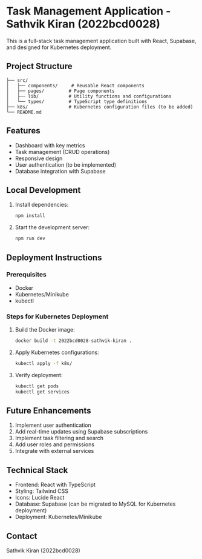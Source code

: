 # Task Management Application - Sathvik Kiran (2022bcd0028)

This is a full-stack task management application built with React, Supabase, and designed for Kubernetes deployment.

## Project Structure

```
├── src/
│   ├── components/     # Reusable React components
│   ├── pages/         # Page components
│   ├── lib/           # Utility functions and configurations
│   └── types/         # TypeScript type definitions
├── k8s/               # Kubernetes configuration files (to be added)
└── README.md
```

## Features

- Dashboard with key metrics
- Task management (CRUD operations)
- Responsive design
- User authentication (to be implemented)
- Database integration with Supabase

## Local Development

1. Install dependencies:
   ```bash
   npm install
   ```

2. Start the development server:
   ```bash
   npm run dev
   ```

## Deployment Instructions

### Prerequisites
- Docker
- Kubernetes/Minikube
- kubectl

### Steps for Kubernetes Deployment

1. Build the Docker image:
   ```bash
   docker build -t 2022bcd0028-sathvik-kiran .
   ```

2. Apply Kubernetes configurations:
   ```bash
   kubectl apply -f k8s/
   ```

3. Verify deployment:
   ```bash
   kubectl get pods
   kubectl get services
   ```

## Future Enhancements

1. Implement user authentication
2. Add real-time updates using Supabase subscriptions
3. Implement task filtering and search
4. Add user roles and permissions
5. Integrate with external services

## Technical Stack

- Frontend: React with TypeScript
- Styling: Tailwind CSS
- Icons: Lucide React
- Database: Supabase (can be migrated to MySQL for Kubernetes deployment)
- Deployment: Kubernetes/Minikube

## Contact

Sathvik Kiran (2022bcd0028)